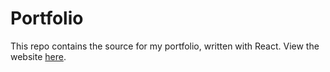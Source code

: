 # Portfolio

This repo contains the source for my portfolio, written with React. View the website [here](https://tedjenks.com).
